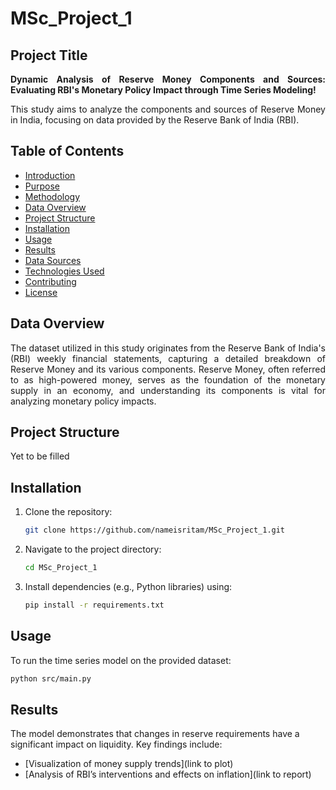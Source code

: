# MSc_Project_1
## Project Title 
<div align="justify">
  
**Dynamic Analysis of Reserve Money Components and Sources: Evaluating RBI's Monetary Policy Impact through Time Series Modeling!** <br>

This study aims to analyze the components and sources of Reserve Money in India, focusing on data provided by the Reserve Bank of India (RBI).

</div>

## Table of Contents
- [Introduction](#introduction)
- [Purpose](#purpose)
- [Methodology](#methodology)
- [Data Overview](#data-overview)
- [Project Structure](#project-structure)
- [Installation](#installation)
- [Usage](#usage)
- [Results](#results)
- [Data Sources](#data-sources)
- [Technologies Used](#technologies-used)
- [Contributing](#contributing)
- [License](#license)

## Data Overview

<div align="justify">
  
  The dataset utilized in this study originates from the Reserve Bank of India's (RBI) weekly financial statements, capturing a detailed breakdown of Reserve Money and its various components. Reserve Money, often referred to as high-powered money, serves as the foundation of the monetary supply in an economy, and understanding its components is vital for analyzing monetary policy impacts.

</div>

## Project Structure
Yet to be filled

## Installation
1. Clone the repository:
   ```bash
   git clone https://github.com/nameisritam/MSc_Project_1.git
   ```
2. Navigate to the project directory:
   ```bash
   cd MSc_Project_1
   ```
3. Install dependencies (e.g., Python libraries) using:
   ```bash
   pip install -r requirements.txt
   ```

## Usage
To run the time series model on the provided dataset:
```bash
python src/main.py
```

## Results
The model demonstrates that changes in reserve requirements have a significant impact on liquidity. Key findings include:
- [Visualization of money supply trends](link to plot)
- [Analysis of RBI’s interventions and effects on inflation](link to report)
